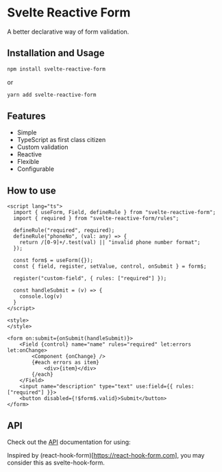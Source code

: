 # Svelte Reactive Form
A better declarative way of form validation. 

## Installation and Usage

```bash
npm install svelte-reactive-form
```
or
```bash
yarn add svelte-reactive-form
```

## Features
- Simple
- TypeScript as first class citizen
- Custom validation
- Reactive 
- Flexible
- Configurable

## How to use
```svelte
<script lang="ts">
  import { useForm, Field, defineRule } from "svelte-reactive-form";
  import { required } from "svelte-reactive-form/rules";

  defineRule("required", required);
  defineRule("phoneNo", (val: any) => {
    return /[0-9]+/.test(val) || "invalid phone number format";
  });

  const form$ = useForm({});
  const { field, register, setValue, control, onSubmit } = form$;

  register("custom-field", { rules: ["required"] });

  const handleSubmit = (v) => {
    console.log(v)
  }
</script>

<style>
</style>

<form on:submit={onSubmit(handleSubmit)}>
    <Field {control} name="name" rules="required" let:errors let:onChange>
        <Component {onChange} />
        {#each errors as item}
            <div>{item}</div>
        {/each}
    </Field>
    <input name="description" type="text" use:field={{ rules: ["required"] }}>
    <button disabled={!$form$.valid}>Submit</button>
</form>
```

## API
Check out the [API](https://github.com/wetix/svelte-reactive-form/blob/master/docs/API.md) documentation for using:



Inspired by (react-hook-form)[https://react-hook-form.com], you may consider this as svelte-hook-form.
